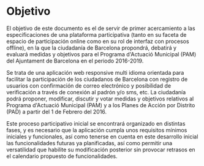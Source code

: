 # Objetivo

El objetivo de este documento es el de servir de primer acercamiento a las especificaciones de una plataforma participativa (tanto en su faceta de espacio de participación online como en su rol de interfaz con procesos offline), en la que la ciudadanía de Barcelona propondrá, debatirá y evaluará medidas y objetivos para el Programa d'Actuació Municipal (PAM) del Ajuntament de Barcelona en el periodo 2016-2019. 

Se trata de una aplicación web responsive multi idioma orientada para
facilitar la participación de los ciudadanos de Barcelona con registro
de usuarios con confirmación de correo electrónico y posibilidad de
verificación a través de conexión al padrón y/o sms, etc. La ciudadanía
podrá proponer, modificar, discutir y votar medidas y objetivos
relativos al Programa d'Actuació Municipal (PAM) y a los Planes de
Acción por Distrito (PAD) a partir del 1 de Febrero del 2016.

Este proceso participativo inicial se encontrará organizado en distintas
fases, y es necesario que la aplicación cumpla unos requisitos mínimos
iniciales y funcionales, así como tenerse en cuenta en este desarrollo
inicial las funcionalidades futuras ya planificadas, así como permitir
una versatilidad que habilite su modificación posterior sin provocar
retrasos en el calendario propuesto de funcionalidades.